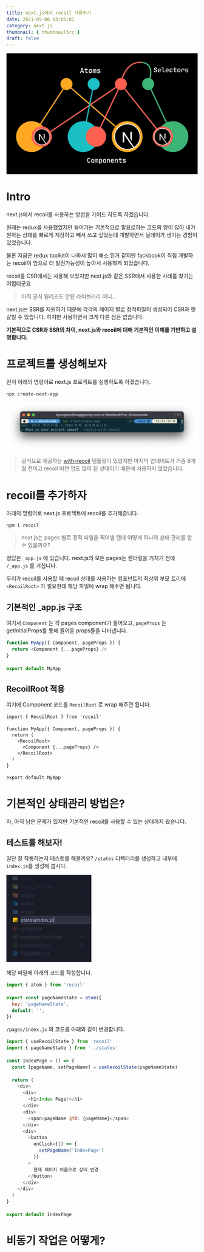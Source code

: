 ```yaml
---
title: next.js에서 recoil 사용하기
date: 2021-05-06 03:05:81
category: next.js
thumbnail: { thumbnailSrc }
draft: false
---
```


![](./images/using-recoil-in-next.js-1.png)

# Intro

next.js에서 recoil를 사용하는 방법을 가이드 하도록 하겠습니다.

원래는 redux를 사용했었지만 들어가는 기본적으로 필요로하는 코드의 양이 많아 내가 원하는 상태를 빠르게 저장하고 빼서 쓰고 싶었는데 개발하면서 딜레이가 생기는 경험이 있었습니다.

물론 지금은 redux toolkit이 나와서 많이 해소 된거 같지만 fackbook이 직접 개발하는 recoil이 앞으로 더 발전가능성이 높아서 사용하게 되었습니다.

recoil를 CSR에서는 사용해 보았지만 next.js와 같은 SSR에서 사용한 사례를 찾기는 어렵더군요

> 아직 공식 릴리즈도 안된 라이브러리 이니...

next.js는 SSR를 지원하기 때문에 각각의 페이지 별로 정적파일이 생성되어 CSR과 햇갈릴 수 있습니다. 하지만 사용하면서 크게 다른 점은 없습니다.

**기본적으로 CSR과 SSR의 차이, next.js와 recoil에 대해 기본적인 이해를 기반하고 설명합니다.**

# 프로젝트를 생성해보자

먼저 아래의 명령어로 next.js 프로젝트를 실행하도록 하겠습니다.

```shell
npx create-next-app
```

![](./images/using-recoil-in-next.js-2.png)

> 공식으로 제공하는 [with-recoil](https://github.com/vercel/next.js/tree/canary/examples/with-recoil) 템플릿이 있었지만 마지막 업데이트가 거즘 8개월 전이고 recoil 버전 업도 많이 된 상태이기 때문에 사용하지 않았습니다.

# recoil를 추가하자

아래의 명령어로 next.js 프로젝트에 recoil를 추가해줍니다.

```shell
npm i recoil
```

> next.js는 pages 별로 정적 파일을 찍어낼 텐데 어떻게 하나의 상태 관리를 할 수 있을까요?

정답은 `_app.js` 에 있습니다. next.js의 모든 pages는 렌더링을 거치기 전에 `/_app.js` 를 거칩니다.

우리가 recoil를 사용할 때 recoil 상태를 사용하는 컴포넌트의 최상위 부모 트리에 `<RecoilRoot>` 가 필요한데 해당 파일에 wrap 해주면 됩니다.

## 기본적인 \_app.js 구조

여기서 `Component` 는 각 pages component가 들어오고, `pageProps` 는 getInitialProps를 통해 들어온 props들을 나타냅니다.

```js
function MyApp({ Component, pageProps }) {
  return <Component {...pageProps} />
}

export default MyApp
```

## RecoilRoot 적용

여기에 Component 코드를 `RecoilRoot` 로 wrap 해주면 됩니다.

```js{5, 7}
import { RecoilRoot } from 'recoil'

function MyApp({ Component, pageProps }) {
  return (
    <RecoilRoot>
      <Component {...pageProps} />
    </RecoilRoot>
  )
}

export default MyApp
```

# 기본적인 상태관리 방법은?

자, 아직 남은 문제가 있지만 기본적인 recoil를 사용할 수 있는 상태까지 왔습니다.

## 테스트를 해보자!

일단 잘 작동하는지 테스트를 해볼까요? `/states` 디렉터리를 생성하고 내부에 `index.js`를 생성해 봅시다.

![](./images/using-recoil-in-next.js-3.png)

해당 파일에 아래의 코드를 작성합니다.

```js
import { atom } from 'recoil'

export const pageNameState = atom({
  key: 'pageNameState',
  default: '',
})
```

`/pages/index.js` 의 코드를 아래와 같이 변경합니다.

```js
import { useRecoilState } from 'recoil'
import { pageNameState } from '../states'

const IndexPage = () => {
  const [pageName, setPageName] = useRecoilState(pageNameState)

  return (
    <div>
      <div>
        <h1>Index Page!</h1>
      </div>
      <div>
        <span>pageName 상태: {pageName}</span>
      </div>
      <div>
        <button
          onClick={() => {
            setPageName('IndexPage')
          }}
        >
          현재 페이지 이름으로 상태 변경
        </button>
      </div>
    </div>
  )
}

export default IndexPage
```

# 비동기 작업은 어떻게?
